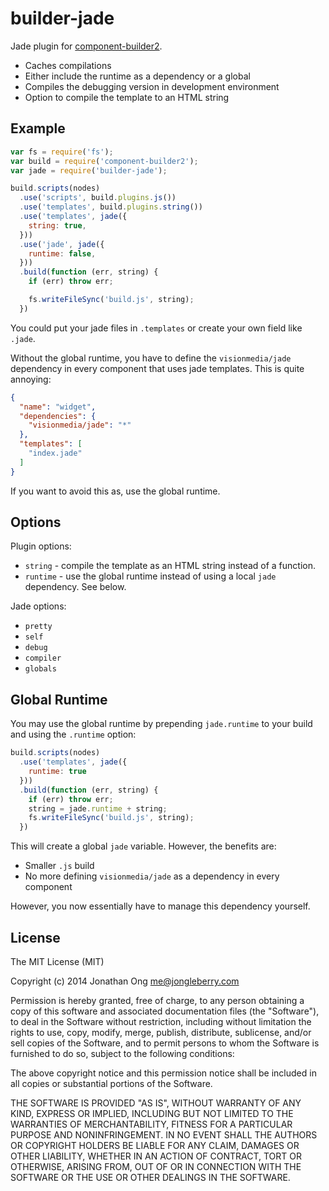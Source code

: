 # builder-jade

Jade plugin for [component-builder2](https://github.com/component/builder2.js).

- Caches compilations
- Either include the runtime as a dependency or a global
- Compiles the debugging version in development environment
- Option to compile the template to an HTML string

## Example

```js
var fs = require('fs');
var build = require('component-builder2');
var jade = require('builder-jade');

build.scripts(nodes)
  .use('scripts', build.plugins.js())
  .use('templates', build.plugins.string())
  .use('templates', jade({
    string: true,
  }))
  .use('jade', jade({
    runtime: false,
  }))
  .build(function (err, string) {
    if (err) throw err;

    fs.writeFileSync('build.js', string);
  })
```

You could put your jade files in `.templates` or create your own field like `.jade`.

Without the global runtime, you have to define the `visionmedia/jade` dependency in every component that uses jade templates. This is quite annoying:

```json
{
  "name": "widget",
  "dependencies": {
    "visionmedia/jade": "*"
  },
  "templates": [
    "index.jade"
  ]
}
```

If you want to avoid this as, use the global runtime.

## Options

Plugin options:

- `string` - compile the template as an HTML string instead of a function.
- `runtime` - use the global runtime instead of using a local `jade` dependency. See below.

Jade options:

- `pretty`
- `self`
- `debug`
- `compiler`
- `globals`

## Global Runtime

You may use the global runtime by prepending `jade.runtime` to your build and using the `.runtime` option:

```js
build.scripts(nodes)
  .use('templates', jade({
    runtime: true
  }))
  .build(function (err, string) {
    if (err) throw err;
    string = jade.runtime + string;
    fs.writeFileSync('build.js', string);
  })
```

This will create a global `jade` variable. However, the benefits are:

- Smaller `.js` build
- No more defining `visionmedia/jade` as a dependency in every component

However, you now essentially have to manage this dependency yourself.

## License

The MIT License (MIT)

Copyright (c) 2014 Jonathan Ong me@jongleberry.com

Permission is hereby granted, free of charge, to any person obtaining a copy
of this software and associated documentation files (the "Software"), to deal
in the Software without restriction, including without limitation the rights
to use, copy, modify, merge, publish, distribute, sublicense, and/or sell
copies of the Software, and to permit persons to whom the Software is
furnished to do so, subject to the following conditions:

The above copyright notice and this permission notice shall be included in
all copies or substantial portions of the Software.

THE SOFTWARE IS PROVIDED "AS IS", WITHOUT WARRANTY OF ANY KIND, EXPRESS OR
IMPLIED, INCLUDING BUT NOT LIMITED TO THE WARRANTIES OF MERCHANTABILITY,
FITNESS FOR A PARTICULAR PURPOSE AND NONINFRINGEMENT. IN NO EVENT SHALL THE
AUTHORS OR COPYRIGHT HOLDERS BE LIABLE FOR ANY CLAIM, DAMAGES OR OTHER
LIABILITY, WHETHER IN AN ACTION OF CONTRACT, TORT OR OTHERWISE, ARISING FROM,
OUT OF OR IN CONNECTION WITH THE SOFTWARE OR THE USE OR OTHER DEALINGS IN
THE SOFTWARE.